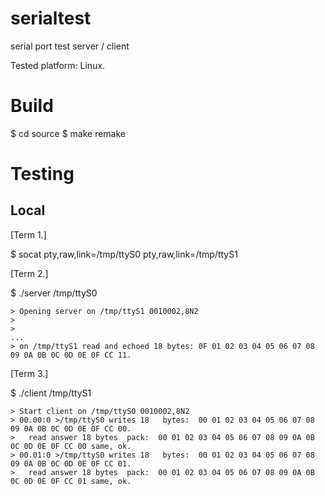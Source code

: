# serialtest
serial port test server / client

Tested platform:  Linux.

# Build

$ cd source
$ make remake

# Testing

## Local

[Term 1.]

$ socat pty,raw,link=/tmp/ttyS0 pty,raw,link=/tmp/ttyS1


[Term 2.]

$ ./server /tmp/ttyS0

```
> Opening server on /tmp/ttyS1 0010002,8N2
>       
>
...
> on /tmp/ttyS1 read and echoed 18 bytes: 0F 01 02 03 04 05 06 07 08 09 0A 0B 0C 0D 0E 0F CC 11.
```

[Term 3.]

$ ./client /tmp/ttyS1

```
> Start client on /tmp/ttyS0 0010002,8N2
> 00.00:0 >/tmp/ttyS0 writes 18   bytes:  00 01 02 03 04 05 06 07 08 09 0A 0B 0C 0D 0E 0F CC 00.
>	read answer 18 bytes  pack:  00 01 02 03 04 05 06 07 08 09 0A 0B 0C 0D 0E 0F CC 00 same, ok.
> 00.01:0 >/tmp/ttyS0 writes 18   bytes:  00 01 02 03 04 05 06 07 08 09 0A 0B 0C 0D 0E 0F CC 01.
>	read answer 18 bytes  pack:  00 01 02 03 04 05 06 07 08 09 0A 0B 0C 0D 0E 0F CC 01 same, ok.
```

